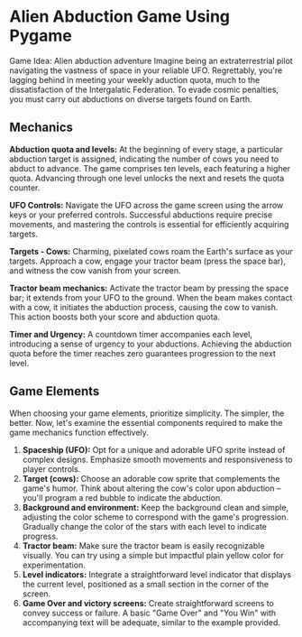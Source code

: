# Alien Abduction Game Using Pygame

Game Idea: Alien abduction adventure
Imagine being an extraterrestrial pilot navigating the vastness of space in your reliable UFO. Regrettably, you're lagging behind in meeting your weekly aduction quota, much to the dissatisfaction of the Intergalatic Federation. To evade cosmic penalties, you must carry out abductions on diverse targets found on Earth.

## Mechanics

**Abduction quota and levels:**
At the beginning of every stage, a particular abduction target is assigned, indicating the number of cows you need to abduct to advance. The game comprises ten levels, each featuring a higher quota. Advancing through one level unlocks the next and resets the quota counter.

**UFO Controls:**
Navigate the UFO across the game screen using the arrow keys or your preferred controls. Successful abductions require precise movements, and mastering the controls is essential for efficiently acquiring targets.

**Targets - Cows:**
Charming, pixelated cows roam the Earth's surface as your targets. Approach a cow, engage your tractor beam (press the space bar), and witness the cow vanish from your screen.

**Tractor beam mechanics:**
Activate the tractor beam by pressing the space bar; it extends from your UFO to the ground. When the beam makes contact with a cow, it initiates the abduction process, causing the cow to vanish. This action boosts both your score and abduction quota.

**Timer and Urgency:**
A countdown timer accompanies each level, introducing a sense of urgency to your abductions. Achieving the abduction quota before the timer reaches zero guarantees progression to the next level.

## Game Elements

When choosing your game elements, prioritize simplicity. The simpler, the better. Now, let's examine the essential components required to make the game mechanics function effectively.

1. **Spaceship (UFO):** Opt for a unique and adorable UFO sprite instead of complex designs. Emphasize smooth movements and responsiveness to player controls.
2. **Target (cows):** Choose an adorable cow sprite that complements the game's humor. Think about altering the cow's color upon abduction – you'll program a red bubble to indicate the abduction.
3. **Background and environment:** Keep the background clean and simple, adjusting the color scheme to correspond with the game's progression. Gradually change the color of the stars with each level to indicate progress.
4. **Tractor beam:** Make sure the tractor beam is easily recognizable visually. You can try using a simple but impactful plain yellow color for experimentation.
5. **Level indicators:** Integrate a straightforward level indicator that displays the current level, positioned as a small section in the corner of the screen.
6. **Game Over and victory screens:** Create straightforward screens to convey success or failure. A basic "Game Over" and "You Win" with accompanying text will be adequate, similar to the example provided.
